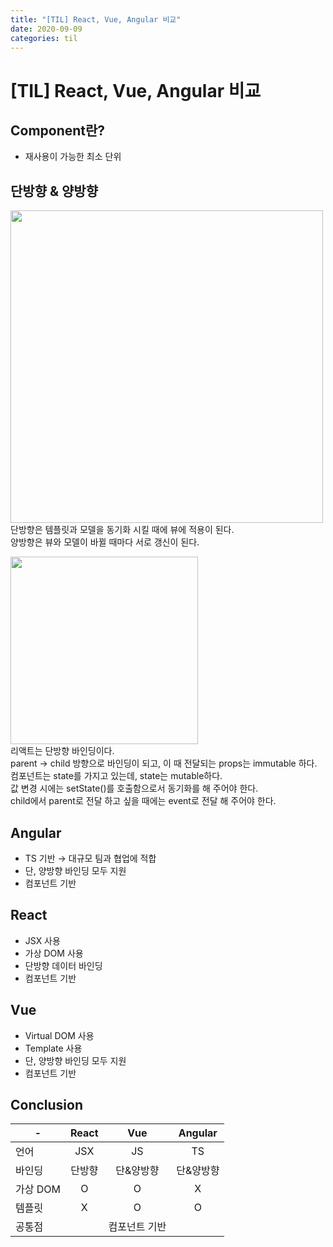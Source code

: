 ```yaml
---
title: "[TIL] React, Vue, Angular 비교"
date: 2020-09-09
categories: til
---
```


# [TIL] React, Vue, Angular 비교

## Component란?
- 재사용이 가능한 최소 단위

## 단방향 & 양방향
<image src="https://user-images.githubusercontent.com/41617388/92496044-97f62900-f232-11ea-966e-1432af599089.png" width=500><br>
단방향은 템플릿과 모델을 동기화 시킬 때에 뷰에 적용이 된다.<br>
양방향은 뷰와 모델이 바뀔 때마다 서로 갱신이 된다. <br>

<image src="https://user-images.githubusercontent.com/41617388/92496186-cb38b800-f232-11ea-8f5d-a4a3d0739fb8.png" width=300><br>
리액트는 단방향 바인딩이다.<br>
parent &#8594; child 방향으로 바인딩이 되고, 이 때 전달되는 props는 immutable 하다.<br>
컴포넌트는 state를 가지고 있는데, state는 mutable하다.<br>
값 변경 시에는 setState()를 호출함으로서 동기화를 해 주어야 한다.<br>
child에서 parent로 전달 하고 싶을 때에는 event로 전달 해 주어야 한다.<br>


## Angular
- TS 기반 &#8594; 대규모 팀과 협업에 적합
- 단, 양방향 바인딩 모두 지원
- 컴포넌트 기반

## React
- JSX 사용
- 가상 DOM 사용
- 단방향 데이터 바인딩
- 컴포넌트 기반

## Vue
- Virtual DOM 사용
- Template 사용
- 단, 양방향 바인딩 모두 지원
- 컴포넌트 기반

## Conclusion

|-|React|Vue|Angular|
|---|:-:|:-:|:-:|
|언어|JSX|JS|TS|
|바인딩|단방향|단&양방향|단&양방향|
|가상 DOM|O|O|X|
|템플릿|X|O|O|
|공통점||컴포넌트 기반|


